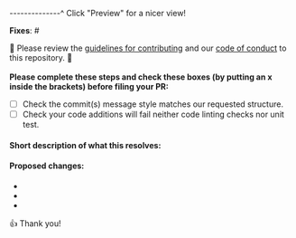 --------------^ Click "Preview" for a nicer view!

**Fixes**: #

🚨 Please review the [guidelines for contributing](CONTRIBUTING.md) and our [code of conduct](CODE_OF_CONDUCT.md) to this repository. 🚨 <br> <br>
**Please complete these steps and check these boxes (by putting an x inside the brackets) before filing your PR:**

- [ ] Check the commit(s) message style matches our requested structure.
- [ ] Check your code additions will fail neither code linting checks nor unit test.

#### Short description of what this resolves:


#### Proposed changes:

-
-
-

👍 Thank you!